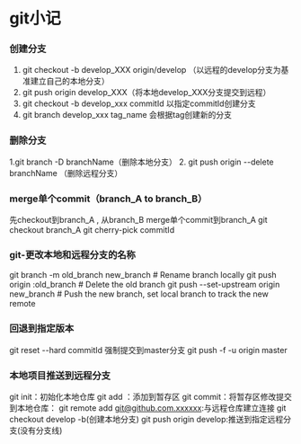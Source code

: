 # git小记

###  创建分支

 1. git checkout -b develop_XXX origin/develop （以远程的develop分支为基准建立自己的本地分支）
 2. git push origin develop_XXX（将本地develop_XXX分支提交到远程）
 3. git checkout -b develop_xxx commitId 以指定commitId创建分支
 4. git branch develop_xxx tag_name 会根据tag创建新的分支
 
### 删除分支
 
 1.git branch -D branchName（删除本地分支）
 2. git push origin --delete branchName （删除远程分支）

<!--more-->

### merge单个commit（branch_A to branch_B）
先checkout到branch_A , 从branch_B merge单个commit到branch_A 
git checkout branch_A 
git cherry-pick commitId

### git-更改本地和远程分支的名称
git branch -m old_branch new_branch # Rename branch locally 
git push origin :old_branch # Delete the old branch 
git push --set-upstream origin new_branch # Push the new branch, set local branch to track the new remote

### 回退到指定版本
git reset --hard commitId
强制提交到master分支
git push -f -u origin master


### 本地项目推送到远程分支
git init：初始化本地仓库
git add ：添加到暂存区
git commit：将暂存区修改提交到本地仓库：
git remote add git@github.com.xxxxxx:与远程仓库建立连接
git checkout develop -b(创建本地分支)
git push origin develop:推送到指定远程分支(没有分支线)


 
